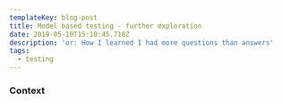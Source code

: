 ```yaml
---
templateKey: blog-post
title: Model based testing - further exploration
date: 2019-05-10T15:10:45.710Z
description: 'or: How I learned I had more questions than answers'
tags:
  - testing
---
```

### Context
